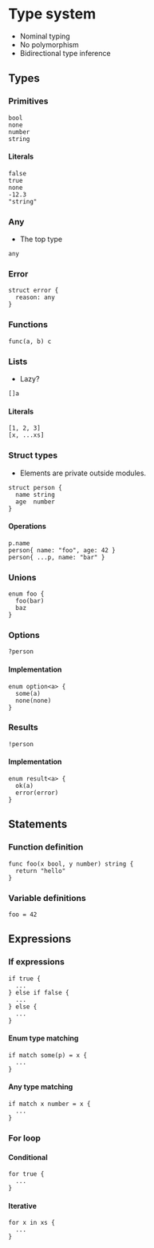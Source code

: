 # Type system

- Nominal typing
- No polymorphism
- Bidirectional type inference

## Types

### Primitives

```
bool
none
number
string
```

#### Literals

```
false
true
none
-12.3
"string"
```

### Any

- The top type

```
any
```

### Error

```
struct error {
  reason: any
}
```

### Functions

```
func(a, b) c
```

### Lists

- Lazy?

```
[]a
```

#### Literals

```
[1, 2, 3]
[x, ...xs]
```

### Struct types

- Elements are private outside modules.

```
struct person {
  name string
  age  number
}
```

#### Operations

```
p.name
person{ name: "foo", age: 42 }
person{ ...p, name: "bar" }
```

### Unions

```
enum foo {
  foo(bar)
  baz
}
```

### Options

```
?person
```

#### Implementation

```
enum option<a> {
  some(a)
  none(none)
}
```

### Results

```
!person
```

#### Implementation

```
enum result<a> {
  ok(a)
  error(error)
}
```

## Statements

### Function definition

```
func foo(x bool, y number) string {
  return "hello"
}
```

### Variable definitions

```
foo = 42
```

## Expressions

### If expressions

```
if true {
  ...
} else if false {
  ...
} else {
  ...
}
```

#### Enum type matching

```
if match some(p) = x {
  ...
}
```

#### Any type matching

```
if match x number = x {
  ...
}
```

### For loop

#### Conditional

```
for true {
  ...
}
```

#### Iterative

```
for x in xs {
  ...
}
```

